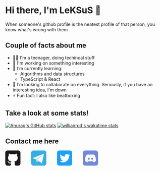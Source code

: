 # Hi there, I'm LeKSuS 👋
When someone's github profile is the neatest profile of that person, you know what's wrong with them

## Couple of facts about me
- 👨‍💻 I'm a teenager, doing techincal stuff
- 🔭 I'm working on something interesting
- 🌱 I’m currently learning:
  - Algorithms and data structures
  - TypeScript & React
- 👯 I’m looking to collaborate on everything. Seriously, if you have an interesting idea, I'm down
- ⚡ Fun fact: I also like beatboxing


## Take a look at some stats!
[![Anurag's GitHub stats](https://github-readme-stats.vercel.app/api?username=LeKSuS-04&show_icons=true&theme=dracula)](https://github.com/LeKSuS-04)
[![willianrod's wakatime stats](https://github-readme-stats.vercel.app/api/wakatime?username=LeKSuS&custom_title=Coding+Activity&theme=dracula)](https://wakatime.com/@LeKSuS)


## Contact me here
<a href="https://github.com/LeKSuS-04" style="margin-right: 30px;"><img src="https://raw.githubusercontent.com/edent/SuperTinyIcons/master/images/svg/github.svg" width="48"></a>
<a href="https://t.me/tarasovion" style="margin-right: 30px;"><img src="https://raw.githubusercontent.com/edent/SuperTinyIcons/master/images/svg/telegram.svg" width="48"></a>
<a href="https://twitter.com/___LeKSuS___" style="margin-right: 30px;"><img src="https://raw.githubusercontent.com/edent/SuperTinyIcons/master/images/svg/twitter.svg" width="48"></a>
<a href="https://discord.com/users/485360772009033738/" style="margin-right: 30px;"><img src="https://raw.githubusercontent.com/edent/SuperTinyIcons/master/images/svg/discord.svg" width="48"></a>
